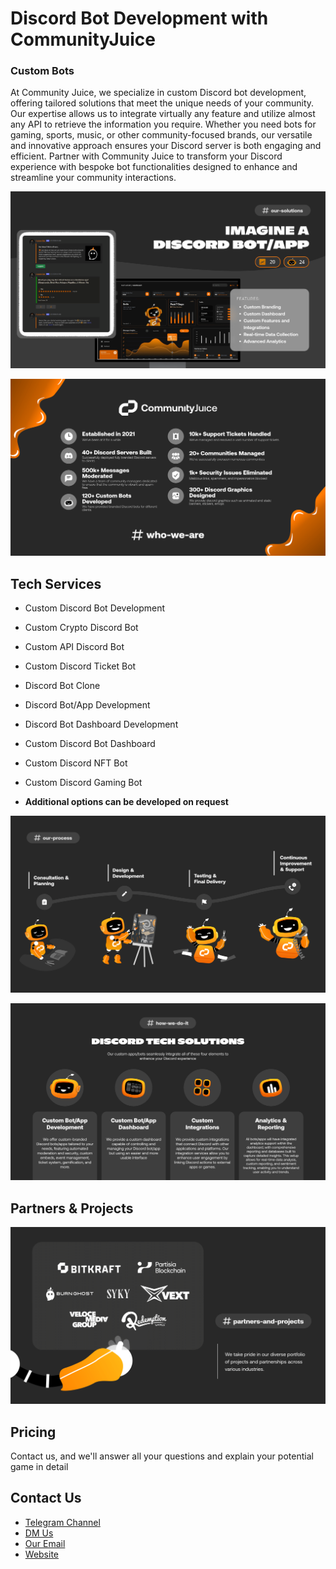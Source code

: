 # Discord Bot Development with CommunityJuice

### Custom Bots
At Community Juice, we specialize in custom Discord bot development, offering tailored solutions that meet the unique needs of your community. Our expertise allows us to integrate virtually any feature and utilize almost any API to retrieve the information you require. Whether you need bots for gaming, sports, music, or other community-focused brands, our versatile and innovative approach ensures your Discord server is both engaging and efficient. Partner with Community Juice to transform your Discord experience with bespoke bot functionalities designed to enhance and streamline your community interactions.

![Custom Bot Image](./images/imagineabot.png "Custom Bot Image | GitHub")

![Custom Bot Image](./images/whorwe.png "Custom Bot Image | GitHub")

## Tech Services
- Custom Discord Bot Development 
- Custom Crypto Discord Bot 
- Custom API Discord Bot 
- Custom Discord Ticket Bot 
- Discord Bot Clone 
- Discord Bot/App Development 
- Discord Bot Dashboard Development 
- Custom Discord Bot Dashboard
- Custom Discord NFT Bot
- Custom Discord Gaming Bot 

- <b>Additional options can be developed on request</b>

![Custom Bot Image](./images/process.png "Custom Bot Image | GitHub")

![Custom Bot Image](./images/howwedo.png "Custom Bot Image | GitHub")

## Partners & Projects
![Partners Image](./images/partners.png "Custom Bot Image | GitHub")

## Pricing
Contact us, and we'll answer all your questions and explain your potential game in detail

## Contact Us

- <a href="https://t.me/communityjuicelabs" target="_blank">Telegram Channel</a>
- <a href="https://t.me/evz9894" target="_blank">DM Us</a>
- [Our Email](mailto:gm@communityjuice.xyz)
- <a href="https://communityjuice.xyz" target="_blank">Website</a>
